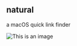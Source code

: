 ## natural
a macOS quick link finder

![This is an image](https://uploads-ssl.webflow.com/5f47fcf4fc81fecce371f46f/61d3a8048c30ea9d323d8f7e_natural-p-800.png)
